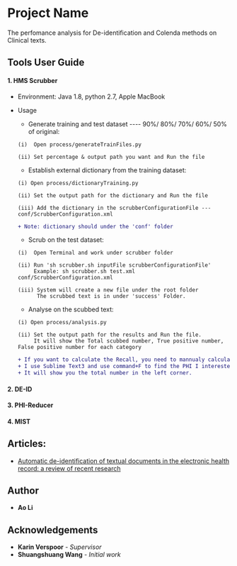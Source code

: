 # Project Name
The perfomance analysis for De-identification and Colenda methods on Clinical texts.

## Tools User Guide
#### 1. HMS Scrubber
   * Environment: Java 1.8, python 2.7, Apple MacBook
   * Usage
        * Generate training and test dataset ---- 90%/ 80%/ 70%/ 60%/ 50% of original:
        
        ```
        (i)  Open process/generateTrainFiles.py
        ```

        ```
        (ii) Set percentage & output path you want and Run the file
        ```
        
        * Establish external dictionary from the training dataset:
        ```
        (i) Open process/dictionaryTraining.py
        ```
        ```
        (ii) Set the output path for the dictionary and Run the file
        ```
        ```
        (iii) Add the dictionary in the scrubberConfigurationFile --- conf/ScrubberConfiguration.xml
        ```
        ```diff
        + Note: dictionary should under the 'conf' folder
        ```
        
        * Scrub on the test dataset:
        ```
        (i)  Open Terminal and work under scrubber folder
        ```
        ```
        (ii) Run 'sh scrubber.sh inputFile scrubberConfigurationFile'
             Example: sh scrubber.sh test.xml conf/ScrubberConfiguration.xml
        ```
        ```
        (iii) System will create a new file under the root folder
              The scrubbed text is in under 'success' Folder.
        ```
        
        * Analyse on the scubbed text:
        ```
        (i) Open process/analysis.py
        ```
        ```
        (ii) Set the output path for the results and Run the file.
             It will show the Total scubbed number, True positive number, False positive number for each category
        ```
        ```diff
        + If you want to calculate the Recall, you need to mannualy calculate the total number of the PHI.
        + I use Sublime Text3 and use command+F to find the PHI I interested, 
        + It will show you the total number in the left corner.
        ```
        
      
 

#### 2. DE-ID
#### 3. PHI-Reducer
#### 4. MIST

## Articles:
- [Automatic de-identification of textual documents in the electronic health record: a review of recent research](https://github.com/OliviaAo/graduate-Ao/tree/master/Documents/References/1471-2288-1070.pdf)

## Author
* **Ao Li** 

## Acknowledgements
* **Karin Verspoor** - *Supervisor*
* **Shuangshuang Wang** - *Initial work*


